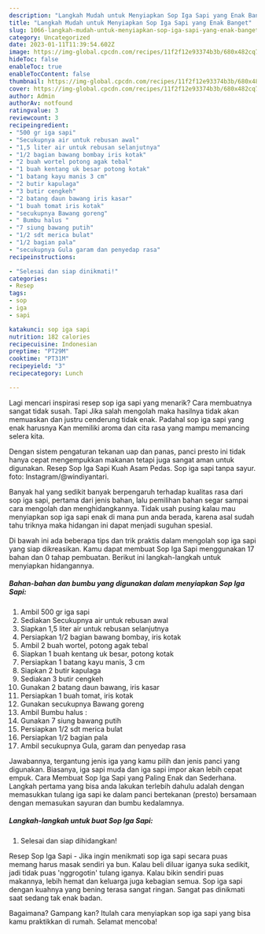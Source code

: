 ```yaml
---
description: "Langkah Mudah untuk Menyiapkan Sop Iga Sapi yang Enak Banget"
title: "Langkah Mudah untuk Menyiapkan Sop Iga Sapi yang Enak Banget"
slug: 1066-langkah-mudah-untuk-menyiapkan-sop-iga-sapi-yang-enak-banget
category: Uncategorized
date: 2023-01-11T11:39:54.602Z
image: https://img-global.cpcdn.com/recipes/11f2f12e93374b3b/680x482cq70/sop-iga-sapi-foto-resep-utama.jpg
hideToc: false
enableToc: true
enableTocContent: false
thumbnail: https://img-global.cpcdn.com/recipes/11f2f12e93374b3b/680x482cq70/sop-iga-sapi-foto-resep-utama.jpg
cover: https://img-global.cpcdn.com/recipes/11f2f12e93374b3b/680x482cq70/sop-iga-sapi-foto-resep-utama.jpg
author: Admin
authorAv: notfound
ratingvalue: 3
reviewcount: 3
recipeingredient:
- "500 gr iga sapi"
- "Secukupnya air untuk rebusan awal"
- "1,5 liter air untuk rebusan selanjutnya"
- "1/2 bagian bawang bombay iris kotak"
- "2 buah wortel potong agak tebal"
- "1 buah kentang uk besar potong kotak"
- "1 batang kayu manis 3 cm"
- "2 butir kapulaga"
- "3 butir cengkeh"
- "2 batang daun bawang iris kasar"
- "1 buah tomat iris kotak"
- "secukupnya Bawang goreng"
- " Bumbu halus "
- "7 siung bawang putih"
- "1/2 sdt merica bulat"
- "1/2 bagian pala"
- "secukupnya Gula garam dan penyedap rasa"
recipeinstructions:

- "Selesai dan siap dinikmati!"
categories:
- Resep
tags:
- sop
- iga
- sapi

katakunci: sop iga sapi 
nutrition: 182 calories
recipecuisine: Indonesian
preptime: "PT29M"
cooktime: "PT31M"
recipeyield: "3"
recipecategory: Lunch

---
```



Lagi mencari inspirasi resep sop iga sapi yang menarik? Cara membuatnya sangat tidak susah. Tapi Jika salah mengolah maka hasilnya tidak akan memuaskan dan justru cenderung tidak enak. Padahal sop iga sapi yang enak harusnya Kan memiliki aroma dan cita rasa yang mampu memancing selera kita.


Dengan sistem pengaturan tekanan uap dan panas, panci presto ini tidak hanya cepat mengempukkan makanan tetapi juga sangat aman untuk digunakan. Resep Sop Iga Sapi Kuah Asam Pedas. Sop iga sapi tanpa sayur. foto: Instagram/@windiyantari.

Banyak hal yang sedikit banyak berpengaruh terhadap kualitas rasa dari sop iga sapi, pertama dari jenis bahan, lalu pemilihan bahan segar sampai cara mengolah dan menghidangkannya. Tidak usah pusing kalau mau menyiapkan sop iga sapi enak di mana pun anda berada, karena asal sudah tahu triknya maka hidangan ini dapat menjadi suguhan spesial.


Di bawah ini ada beberapa tips dan trik praktis dalam mengolah sop iga sapi yang siap dikreasikan. Kamu dapat membuat Sop Iga Sapi menggunakan 17 bahan dan 0 tahap pembuatan. Berikut ini langkah-langkah untuk menyiapkan hidangannya.

<!--inarticleads1-->

##### Bahan-bahan dan bumbu yang digunakan dalam menyiapkan Sop Iga Sapi:

1. Ambil 500 gr iga sapi
1. Sediakan Secukupnya air untuk rebusan awal
1. Siapkan 1,5 liter air untuk rebusan selanjutnya
1. Persiapkan 1/2 bagian bawang bombay, iris kotak
1. Ambil 2 buah wortel, potong agak tebal
1. Siapkan 1 buah kentang uk besar, potong kotak
1. Persiapkan 1 batang kayu manis, 3 cm
1. Siapkan 2 butir kapulaga
1. Sediakan 3 butir cengkeh
1. Gunakan 2 batang daun bawang, iris kasar
1. Persiapkan 1 buah tomat, iris kotak
1. Gunakan secukupnya Bawang goreng
1. Ambil  Bumbu halus :
1. Gunakan 7 siung bawang putih
1. Persiapkan 1/2 sdt merica bulat
1. Persiapkan 1/2 bagian pala
1. Ambil secukupnya Gula, garam dan penyedap rasa


Jawabannya, tergantung jenis iga yang kamu pilih dan jenis panci yang digunakan. Biasanya, iga sapi muda dan iga sapi impor akan lebih cepat empuk. Cara Membuat Sop Iga Sapi yang Paling Enak dan Sederhana. Langkah pertama yang bisa anda lakukan terlebih dahulu adalah dengan memasukkan tulang iga sapi ke dalam panci bertekanan (presto) bersamaan dengan memasukan sayuran dan bumbu kedalamnya. 

<!--inarticleads2-->

##### Langkah-langkah untuk buat Sop Iga Sapi:


1. Selesai dan siap dihidangkan!

Resep Sop Iga Sapi - Jika ingin menikmati sop iga sapi secara puas memang harus masak sendiri ya bun. Kalau beli diluar iganya suka sedikit, jadi tidak puas &#39;nggrogotin&#39; tulang iganya. Kalau bikin sendiri puas makannya, lebih hemat dan keluarga juga kebagian semua. Sop iga sapi dengan kuahnya yang bening terasa sangat ringan. Sangat pas dinikmati saat sedang tak enak badan. 

Bagaimana? Gampang kan? Itulah cara menyiapkan sop iga sapi yang bisa kamu praktikkan di rumah. Selamat mencoba!
